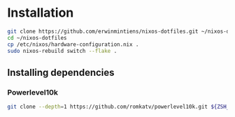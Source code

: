 # Installation

```bash
git clone https://github.com/erwinmintiens/nixos-dotfiles.git ~/nixos-dotfiles
cd ~/nixos-dotfiles
cp /etc/nixos/hardware-configuration.nix .
sudo nixos-rebuild switch --flake .
```

## Installing dependencies
### Powerlevel10k

```bash
git clone --depth=1 https://github.com/romkatv/powerlevel10k.git ${ZSH_CUSTOM:-$HOME/.oh-my-zsh/custom}/themes/powerlevel10k
```

